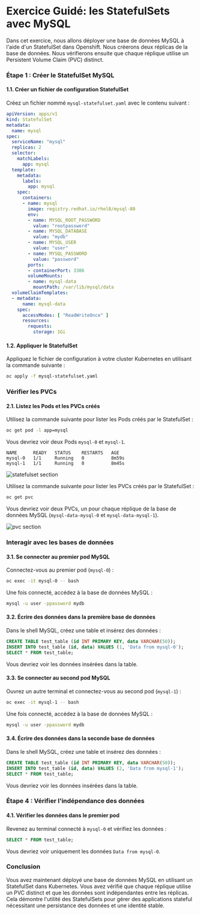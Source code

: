 # Exercice Guidé: les StatefulSets avec MySQL

Dans cet exercice, nous allons déployer une base de données MySQL à l'aide d'un StatefulSet dans Openshift. Nous créerons deux réplicas de la base de données. Nous vérifierons ensuite que chaque réplique utilise un Persistent Volume Claim (PVC) distinct.

### Étape 1 : Créer le StatefulSet MySQL

#### 1.1. Créer un fichier de configuration StatefulSet

Créez un fichier nommé `mysql-statefulset.yaml` avec le contenu suivant :

```yaml
apiVersion: apps/v1
kind: StatefulSet
metadata:
  name: mysql
spec:
  serviceName: "mysql"
  replicas: 2
  selector:
    matchLabels:
      app: mysql
  template:
    metadata:
      labels:
        app: mysql
    spec:
      containers:
      - name: mysql
        image: registry.redhat.io/rhel8/mysql-80
        env:
        - name: MYSQL_ROOT_PASSWORD
          value: "rootpassword"
        - name: MYSQL_DATABASE
          value: "mydb"
        - name: MYSQL_USER
          value: "user"
        - name: MYSQL_PASSWORD
          value: "password"
        ports:
        - containerPort: 3306
        volumeMounts:
        - name: mysql-data
          mountPath: /var/lib/mysql/data
  volumeClaimTemplates:
  - metadata:
      name: mysql-data
    spec:
      accessModes: [ "ReadWriteOnce" ]
      resources:
        requests:
          storage: 1Gi
```

#### 1.2. Appliquer le StatefulSet

Appliquez le fichier de configuration à votre cluster Kubernetes en utilisant la commande suivante :

```sh
oc apply -f mysql-statefulset.yaml
```

### Vérifier les PVCs

#### 2.1. Listez les Pods et les PVCs créés

Utilisez la commande suivante pour lister les Pods créés par le StatefulSet :

```sh
oc get pod -l app=mysql
```

Vous devriez voir deux Pods `mysql-0` et `mysql-1`.

```shell
NAME      READY   STATUS    RESTARTS   AGE
mysql-0   1/1     Running   0          8m59s
mysql-1   1/1     Running   0          8m45s
```

![statefulset section](./images/statefulset-ui.png)

Utilisez la commande suivante pour lister les PVCs créés par le StatefulSet :

```sh
oc get pvc
```

Vous devriez voir deux PVCs, un pour chaque réplique de la base de données MySQL (`mysql-data-mysql-0` et `mysql-data-mysql-1`).

![pvc section](./images/pvc-ui.png)

### Interagir avec les bases de données

#### 3.1. Se connecter au premier pod MySQL

Connectez-vous au premier pod (`mysql-0`) :

```sh
oc exec -it mysql-0 -- bash
```

Une fois connecté, accédez à la base de données MySQL :

```sh
mysql -u user -ppassword mydb
```

#### 3.2. Écrire des données dans la première base de données

Dans le shell MySQL, créez une table et insérez des données :

```sql
CREATE TABLE test_table (id INT PRIMARY KEY, data VARCHAR(50));
INSERT INTO test_table (id, data) VALUES (1, 'Data from mysql-0');
SELECT * FROM test_table;
```

Vous devriez voir les données insérées dans la table.

#### 3.3. Se connecter au second pod MySQL

Ouvrez un autre terminal et connectez-vous au second pod (`mysql-1`) :

```sh
oc exec -it mysql-1 -- bash
```

Une fois connecté, accédez à la base de données MySQL :

```sh
mysql -u user -ppassword mydb
```

#### 3.4. Écrire des données dans la seconde base de données

Dans le shell MySQL, créez une table et insérez des données :

```sql
CREATE TABLE test_table (id INT PRIMARY KEY, data VARCHAR(50));
INSERT INTO test_table (id, data) VALUES (2, 'Data from mysql-1');
SELECT * FROM test_table;
```

Vous devriez voir les données insérées dans la table.

### Étape 4 : Vérifier l'indépendance des données

#### 4.1. Vérifier les données dans le premier pod

Revenez au terminal connecté à `mysql-0` et vérifiez les données :

```sql
SELECT * FROM test_table;
```

Vous devriez voir uniquement les données `Data from mysql-0`.

### Conclusion

Vous avez maintenant déployé une base de données MySQL en utilisant un StatefulSet dans Kubernetes. Vous avez vérifié que chaque réplique utilise un PVC distinct et que les données sont indépendantes entre les réplicas. Cela démontre l'utilité des StatefulSets pour gérer des applications stateful nécessitant une persistance des données et une identité stable.
